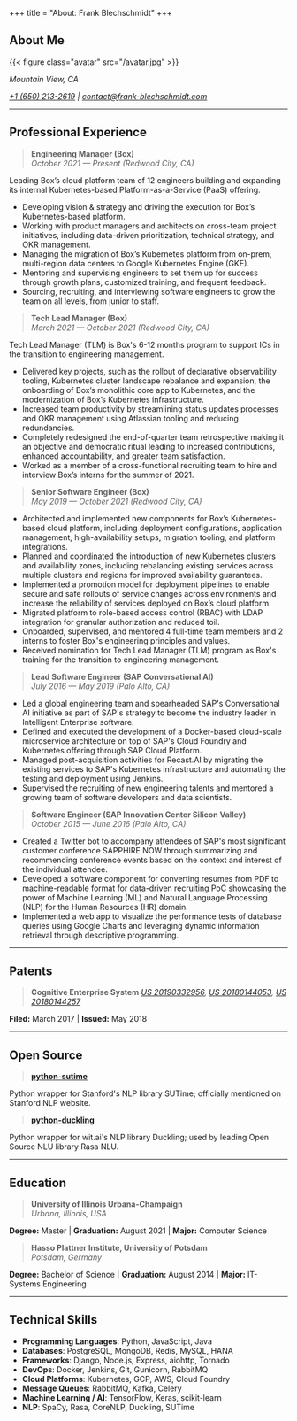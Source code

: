 +++
title = "About: Frank Blechschmidt"
+++

## About Me

{{< figure class="avatar" src="/avatar.jpg" >}}

_Mountain View, CA_

_[+1 (650) 213-2619](tel:+1-6502132619) | [contact@frank-blechschmidt.com](mailto:contact@frank-blechschmidt.com)_  

---

## Professional Experience

> __Engineering Manager (Box)__  
> _October 2021 — Present (Redwood City, CA)_

Leading Box’s cloud platform team of 12 engineers building and expanding its internal Kubernetes-based Platform-as-a-Service (PaaS) offering.

* Developing vision & strategy and driving the execution for Box’s Kubernetes-based platform.
* Working with product managers and architects on cross-team project initiatives, including data-driven prioritization, technical strategy, and OKR management.
* Managing the migration of Box’s Kubernetes platform from on-prem, multi-region data centers to Google Kubernetes Engine (GKE).
* Mentoring and supervising engineers to set them up for success through growth plans, customized training, and frequent feedback.
* Sourcing, recruiting, and interviewing software engineers to grow the team on all levels, from junior to staff.

> __Tech Lead Manager (Box)__  
> _March 2021 — October 2021 (Redwood City, CA)_

Tech Lead Manager (TLM) is Box's 6-12 months program to support ICs in the transition to engineering management.

* Delivered key projects, such as the rollout of declarative observability tooling, Kubernetes cluster landscape rebalance and expansion, the onboarding of Box’s monolithic core app to Kubernetes, and the modernization of Box’s Kubernetes infrastructure.
* Increased team productivity by streamlining status updates processes and OKR management using Atlassian tooling and reducing redundancies.
* Completely redesigned the end-of-quarter team retrospective making it an objective and democratic ritual leading to increased contributions, enhanced accountability, and greater team satisfaction.
* Worked as a member of a cross-functional recruiting team to hire and interview Box’s interns for the summer of 2021.

> __Senior Software Engineer (Box)__  
> _May 2019 — October 2021 (Redwood City, CA)_

* Architected and implemented new components for Box’s Kubernetes-based cloud platform, including deployment configurations, application management, high-availability setups, migration tooling, and platform integrations.
* Planned and coordinated the introduction of new Kubernetes clusters and availability zones, including rebalancing existing services across multiple clusters and regions for improved availability guarantees.
* Implemented a promotion model for deployment pipelines to enable secure and safe rollouts of service changes across environments and increase the reliability of services deployed on Box’s cloud platform.
* Migrated platform to role-based access control (RBAC) with LDAP integration for granular authorization and reduced toil.
* Onboarded, supervised, and mentored 4 full-time team members and 2 interns to foster Box's engineering principles and values.
* Received nomination for Tech Lead Manager (TLM) program as Box's training for the transition to engineering management.

> __Lead Software Engineer (SAP Conversational AI)__  
> _July 2016 — May 2019 (Palo Alto, CA)_

* Led a global engineering team and spearheaded SAP's Conversational AI initiative as part of SAP's strategy to become the industry leader in Intelligent Enterprise software.
* Defined and executed the development of a Docker-based cloud-scale microservice architecture on top of SAP's Cloud Foundry and Kubernetes offering through SAP Cloud Platform.
* Managed post-acquisition activities for Recast.AI by migrating the existing services to SAP's Kubernetes infrastructure and automating the testing and deployment using Jenkins.
* Supervised the recruiting of new engineering talents and mentored a growing team of software developers and data scientists.

> __Software Engineer (SAP Innovation Center Silicon Valley)__  
> _October 2015 — June 2016 (Palo Alto, CA)_

* Created a Twitter bot to accompany attendees of SAP's most significant customer conference SAPPHIRE NOW through summarizing and recommending conference events based on the context and interest of the individual attendee.
* Developed a software component for converting resumes from PDF to machine-readable format for data-driven recruiting PoC showcasing the power of Machine Learning (ML) and Natural Language Processing (NLP) for the Human Resources (HR) domain.
* Implemented a web app to visualize the performance tests of database queries using Google Charts and leveraging dynamic information retrieval through descriptive programming.

---

## Patents

> __Cognitive Enterprise System__
> _<a href="https://assignment.uspto.gov/patent/index.html#/patent/search/resultAbstract?searchInput=20180144257&id=20190332956&type=publNum" target="_blank">US 20190332956</a>, <a href="https://assignment.uspto.gov/patent/index.html#/patent/search/resultAbstract?searchInput=20180144053&id=20180144053&type=publNum" target="_blank">US 20180144053</a>, <a href="https://assignment.uspto.gov/patent/index.html#/patent/search/resultAbstract?searchInput=20180144053&id=20180144257&type=publNum" target="_blank">US 20180144257</a>_

__Filed:__ March 2017 | __Issued:__ May 2018

---

## Open Source

> <a href="https://github.com/FraBle/python-sutime" target="_blank">__python-sutime__</a>

Python wrapper for Stanford's NLP library SUTime; officially mentioned on Stanford NLP website.

> <a href="https://github.com/FraBle/python-duckling" target="_blank">__python-duckling__</a>

Python wrapper for wit.ai's NLP library Duckling; used by leading Open Source NLU library Rasa NLU.

---

## Education

> __University of Illinois Urbana-Champaign__  
> _Urbana, Illinois, USA_

__Degree:__ Master | __Graduation:__ August 2021 | __Major:__ Computer Science

> __Hasso Plattner Institute, University of Potsdam__  
> _Potsdam, Germany_

__Degree:__ Bachelor of Science | __Graduation:__ August 2014 | __Major:__ IT-Systems Engineering

---

## Technical Skills

* __Programming Languages__: Python, JavaScript, Java
* __Databases__: PostgreSQL, MongoDB, Redis, MySQL, HANA
* __Frameworks__: Django, Node.js, Express, aiohttp, Tornado
* __DevOps__: Docker, Jenkins, Git, Gunicorn, RabbitMQ
* __Cloud Platforms__: Kubernetes, GCP, AWS, Cloud Foundry
* __Message Queues__: RabbitMQ, Kafka, Celery
* __Machine Learning / AI__: TensorFlow, Keras, scikit-learn
* __NLP__: SpaCy, Rasa, CoreNLP, Duckling, SUTime

<!-- Global site tag (gtag.js) - Google Analytics -->
<script async src="https://www.googletagmanager.com/gtag/js?id=UA-180764549-1"></script>
<script>
  window.dataLayer = window.dataLayer || [];
  function gtag(){dataLayer.push(arguments);}
  gtag('js', new Date());

  gtag('config', 'UA-180764549-1');
</script>
